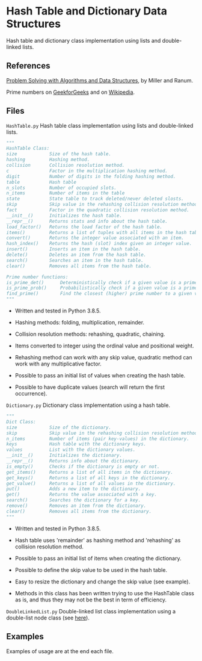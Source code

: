 # Hash Table and Dictionary Data Structures

Hash table and dictionary class implementation using lists and double-linked lists.

## References

[Problem Solving with Algorithms and Data Structures](https://runestone.academy/runestone/books/published/pythonds/index.html), by Miller and Ranum.

Prime numbers on [GeekforGeeks](https://www.geeksforgeeks.org/prime-numbers/) and on [Wikipedia](https://en.wikipedia.org/wiki/Prime_number).

## Files

`HashTable.py` Hash table class implementation using lists and double-linked lists.

```python
"""
HashTable Class:
size            Size of the hash table.
hashing         Hashing method.
collision       Collision resolution method.
c               Factor in the multiplication hashing method.
digit           Number of digits in the folding hashing method.
table           Hash table
n_slots         Number of occupied slots.
n_items         Number of items in the table
state           State table to track deleted/never deleted slosts.
skip            Skip value in the rehashing collision resolution method.
fact            Factor in the quadratic collision resolution method.
__init__()      Initializes the hash table.
__repr__()      Returns stats and info about the hash table.
load_factor()   Returns the load factor of the hash table.
items()         Returns a list of tuples with all items in the hash table.
convert()       Returns the integer value associated with an item.
hash_index()    Returns the hash (slot) index given an integer value.
insert()        Inserts an item in the hash table.
delete()        Deletes an item from the hash table.
search()        Searches an item in the hash table.
clear()         Removes all items from the hash table.

Prime number functions:
is_prime_det()      Deterministically check if a given value is a prime number.
is_prime_prob()     Probabilistically check if a given value is a prime number.
find_prime()        Find the closest (higher) prime number to a given value.
"""
```

- Written and tested in Python 3.8.5.

- Hashing methods: folding, multiplication, remainder.

- Collision resolution methods: rehashing, quadratic, chaining.

- Items converted to integer using the ordinal value and positional weight.

- Rehashing method can work with any skip value, quadratic method can work
  with any multiplicative factor.

- Possible to pass an initial list of values when creating the hash table.

- Possible to have duplicate values (search will return the first occurrence).

`Dictionary.py` Dictionary class implementation using a hash table.

```python
"""
Dict Class:
size            Size of the dictionary.
skip            Skip value in the rehashing collision resolution method.
n_items         Number of items (pair key-values) in the dictionary.
keys            Hash table with the dictionary keys.
values          List with the dictionary values.
__init__()      Initializes the dictionary.
__repr__()      Returns info about the dictionary.
is_empty()      Checks if the dictionary is empty or not.
get_items()     Returns a list of all items in the dictionary.
get_keys()      Returns a list of all keys in the dictionary.
get_value()     Returns a list of all values in the dictionary.
put()           Adds a new item to the dictionary.
get()           Returns the value associated with a key.
search()        Searches the dictionary for a key.
remove()        Removes an item from the dictionary.
clear()         Removes all items from the dictionary.
"""
```

- Written and tested in Python 3.8.5.

- Hash table uses 'remainder' as hashing method and 'rehashing' as collision
  resolution method.

- Possible to pass an initial list of items when creating the dictionary.

- Possible to define the skip value to be used in the hash table.

- Easy to resize the dictionary and change the skip value (see example).

- Methods in this class has been written trying to use the HashTable class as
  is, and thus they may not be the best in term of efficiency.

`DoubleLinkedList.py` Double-linked list class implementation using a double-list node class (see [here](https://github.com/gabrielegilardi/LinkedLists)).

## Examples

Examples of usage are at the end each file.
